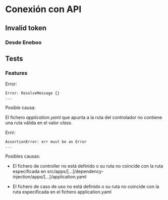 # Conexión con API

## Invalid token

### Desde Eneboo

## Tests

### Features
Error:
```sh
Error: ResolveMessage {}
...
```
Posible causa:

El fichero *application.yaml* que apunta a la ruta del controlador no contiene una ruta válida en el valor *class*.


Errir:
```sh
AssertionError: err must be an Error
...
```
Posibles causas:

* El fichero de controller no está definido o su ruta no coincide con la ruta especificada en src/apps/[...]/dependency-injection/apps/[...]/application.yaml

* El fichero de caso de uso no está definido o su ruta no coincide con la ruta especificada en el fichero application.yaml
